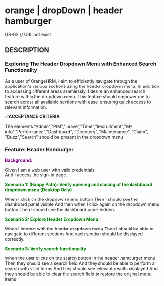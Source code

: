 # orange | dropDown | header hamburger

US-02 // URL not exist

## DESCRIPTION

### Exploring The Header Dropdown Menu with Enhanced Search Functionality

As a user of OrangeHRM, I aim to efficiently navigate through the application's various sections using the header dropdown menu. In addition to accessing different areas seamlessly, I desire an enhanced search feature within the dropdown menu. This feature should empower me to search across all available sections with ease, ensuring quick access to relevant information.

✅**ACCEPTANCE CRITERIA**

The elements "Admin","PIM","Leave","Time","Recruitment","My info","Performance","Dashboard", "Directory", "Maintenance",
"Claim", "Buzz","Search" should be present in the dropdown menu

### Feature: Header Hamburger

**<span style="color: purple;">Background:</span>**

Given I am a web user with valid credentials  
And I access the sign-in page.

**<span style="color: green;">Scenario 1: (Happy Path): Verify opening and closing of the dashboard dropdown menu (Desktop Only)</span>**

When I click on the dropdown menu button
Then I should see the dashboard panel visible
And then when I click again on the dropdown
menu button
Then I should see the dashboard panel hidden.

**<span style="color: green;"> Scenario 2: Explore Header Dropdown Menu</span>**

When I interact with the header dropdown menu
Then I should be able to navigate to different sections
And each section should be displayed correctly.

**<span style="color: green;">Scenario 3: Verify search functionality</span>**

When the user clicks on the search button in the header hamburger menu
Then they should see a search field
And they should be able to perform a search with valid terms
And they should see relevant results displayed
And they should be able to clear the search field to restore the original menu items

